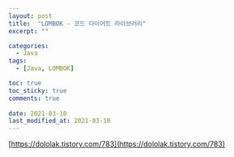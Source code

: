 ```yaml
---
layout: post
title:  "LOMBOK - 코드 다이어트 라이브러리"
excerpt: ""

categories:
  - Java
tags:
  - [Java, LOMBOK]

toc: true
toc_sticky: true
comments: true
 
date: 2021-03-10
last_modified_at: 2021-03-10
---
```

[https://dololak.tistory.com/783](https://dololak.tistory.com/783)

